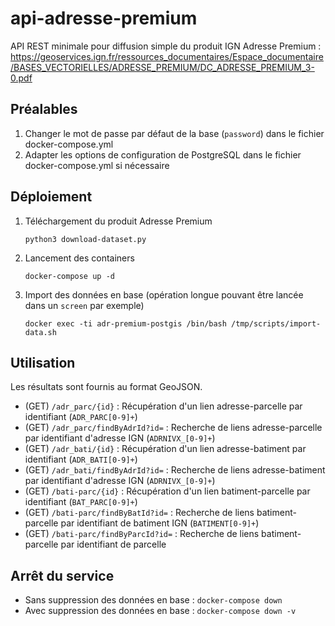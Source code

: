 # api-adresse-premium

API REST minimale pour diffusion simple du produit IGN Adresse Premium : https://geoservices.ign.fr/ressources_documentaires/Espace_documentaire/BASES_VECTORIELLES/ADRESSE_PREMIUM/DC_ADRESSE_PREMIUM_3-0.pdf

## Préalables

1. Changer le mot de passe par défaut de la base (`password`) dans le fichier docker-compose.yml
2. Adapter les options de configuration de PostgreSQL dans le fichier docker-compose.yml si nécessaire

## Déploiement

1. Téléchargement du produit Adresse Premium

    `python3 download-dataset.py`

2. Lancement des containers

    `docker-compose up -d`

3. Import des données en base (opération longue pouvant être lancée dans un `screen` par exemple)

    `docker exec -ti adr-premium-postgis /bin/bash /tmp/scripts/import-data.sh`

## Utilisation

Les résultats sont fournis au format GeoJSON.

* (GET) `/adr_parc/{id}` : Récupération d'un lien adresse-parcelle par identifiant (`ADR_PARC[0-9]+`)
* (GET) `/adr_parc/findByAdrId?id=` : Recherche de liens adresse-parcelle par identifiant d'adresse IGN (`ADRNIVX_[0-9]+`)
* (GET) `/adr_bati/{id}` : Récupération d'un lien adresse-batiment par identifiant (`ADR_BATI[0-9]+`)
* (GET) `/adr_bati/findByAdrId?id=` : Recherche de liens adresse-batiment par identifiant d'adresse IGN (`ADRNIVX_[0-9]+`)
* (GET) `/bati-parc/{id}` : Récupération d'un lien batiment-parcelle par identifiant (`BAT_PARC[0-9]+`)
* (GET) `/bati-parc/findByBatId?id=` : Recherche de liens batiment-parcelle par identifiant de batiment IGN (`BATIMENT[0-9]+`)
* (GET) `/bati-parc/findByParcId?id=` : Recherche de liens batiment-parcelle par identifiant de parcelle

## Arrêt du service

* Sans suppression des données en base : `docker-compose down`
* Avec suppression des données en base : `docker-compose down -v`
